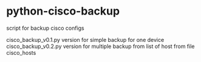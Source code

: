 # python-cisco-backup
script for backup cisco configs

cisco_backup_v0.1.py version for simple backup for one device
cisco_backup_v0.2.py version for multiple backup from list of host from file cisco_hosts
